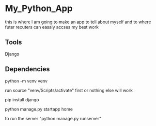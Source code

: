 # My_Python_App

this is where I am going to make an app to tell
about myself and to where futer recuters can easaly accses my best work

## Tools

Django

## Dependencies

python -m venv venv

run source "venv/Scripts/activate" first or nothing else will work

pip install django

python manage.py startapp home

to run the server "python manage.py runserver"
